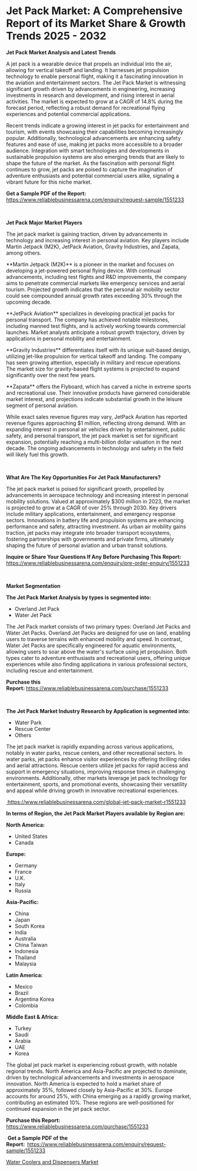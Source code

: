 <p><h1>Jet Pack Market: A Comprehensive Report of its Market Share & Growth Trends 2025 - 2032</h1></p><p><strong>Jet Pack Market Analysis and Latest Trends</strong></p>
<p><p>A jet pack is a wearable device that propels an individual into the air, allowing for vertical takeoff and landing. It harnesses jet propulsion technology to enable personal flight, making it a fascinating innovation in the aviation and entertainment sectors. The Jet Pack Market is witnessing significant growth driven by advancements in engineering, increasing investments in research and development, and rising interest in aerial activities. The market is expected to grow at a CAGR of 14.8% during the forecast period, reflecting a robust demand for recreational flying experiences and potential commercial applications.</p><p>Recent trends indicate a growing interest in jet packs for entertainment and tourism, with events showcasing their capabilities becoming increasingly popular. Additionally, technological advancements are enhancing safety features and ease of use, making jet packs more accessible to a broader audience. Integration with smart technologies and developments in sustainable propulsion systems are also emerging trends that are likely to shape the future of the market. As the fascination with personal flight continues to grow, jet packs are poised to capture the imagination of adventure enthusiasts and potential commercial users alike, signaling a vibrant future for this niche market.</p></p>
<p><strong>Get a Sample PDF of the Report:&nbsp;</strong> <a href="https://www.reliablebusinessarena.com/enquiry/request-sample/1551233?utm_campaign=1841&utm_medium=2&utm_source=Github&utm_content=ia&utm_term=06022025&utm_id=jet-pack">https://www.reliablebusinessarena.com/enquiry/request-sample/1551233</a></p>
<p>&nbsp;</p>
<p><strong>Jet Pack Major Market Players</strong></p>
<p><p>The jet pack market is gaining traction, driven by advancements in technology and increasing interest in personal aviation. Key players include Martin Jetpack (M2K), JetPack Aviation, Gravity Industries, and Zapata, among others.</p><p>**Martin Jetpack (M2K)** is a pioneer in the market and focuses on developing a jet-powered personal flying device. With continual advancements, including test flights and R&D improvements, the company aims to penetrate commercial markets like emergency services and aerial tourism. Projected growth indicates that the personal air mobility sector could see compounded annual growth rates exceeding 30% through the upcoming decade.</p><p>**JetPack Aviation** specializes in developing practical jet packs for personal transport. The company has achieved notable milestones, including manned test flights, and is actively working towards commercial launches. Market analysts anticipate a robust growth trajectory, driven by applications in personal mobility and entertainment.</p><p>**Gravity Industries** differentiates itself with its unique suit-based design, utilizing jet-like propulsion for vertical takeoff and landing. The company has seen growing attention, especially in military and rescue operations. The market size for gravity-based flight systems is projected to expand significantly over the next few years.</p><p>**Zapata** offers the Flyboard, which has carved a niche in extreme sports and recreational use. Their innovative products have garnered considerable market interest, and projections indicate substantial growth in the leisure segment of personal aviation.</p><p>While exact sales revenue figures may vary, JetPack Aviation has reported revenue figures approaching $1 million, reflecting strong demand. With an expanding interest in personal air vehicles driven by entertainment, public safety, and personal transport, the jet pack market is set for significant expansion, potentially reaching a multi-billion dollar valuation in the next decade. The ongoing advancements in technology and safety in the field will likely fuel this growth.</p></p>
<p>&nbsp;</p>
<p><strong>What Are The Key Opportunities For Jet Pack Manufacturers?</strong></p>
<p><p>The jet pack market is poised for significant growth, propelled by advancements in aerospace technology and increasing interest in personal mobility solutions. Valued at approximately $300 million in 2023, the market is projected to grow at a CAGR of over 25% through 2030. Key drivers include military applications, entertainment, and emergency response sectors. Innovations in battery life and propulsion systems are enhancing performance and safety, attracting investment. As urban air mobility gains traction, jet packs may integrate into broader transport ecosystems, fostering partnerships with governments and private firms, ultimately shaping the future of personal aviation and urban transit solutions.</p></p>
<p><strong>Inquire or Share Your Questions If Any Before Purchasing This Report:</strong> <a href="https://www.reliablebusinessarena.com/enquiry/pre-order-enquiry/1551233?utm_campaign=1841&utm_medium=2&utm_source=Github&utm_content=ia&utm_term=06022025&utm_id=jet-pack">https://www.reliablebusinessarena.com/enquiry/pre-order-enquiry/1551233</a></p>
<p>&nbsp;</p>
<p><strong>Market Segmentation</strong></p>
<p><strong>The Jet Pack Market Analysis by types is segmented into:</strong></p>
<p><ul><li>Overland Jet Pack</li><li>Water Jet Pack</li></ul></p>
<p><p>The Jet Pack market consists of two primary types: Overland Jet Packs and Water Jet Packs. Overland Jet Packs are designed for use on land, enabling users to traverse terrains with enhanced mobility and speed. In contrast, Water Jet Packs are specifically engineered for aquatic environments, allowing users to soar above the water's surface using jet propulsion. Both types cater to adventure enthusiasts and recreational users, offering unique experiences while also finding applications in various professional sectors, including rescue and entertainment.</p></p>
<p><strong>Purchase this Report:&nbsp;</strong><a href="https://www.reliablebusinessarena.com/purchase/1551233?utm_campaign=1841&utm_medium=2&utm_source=Github&utm_content=ia&utm_term=06022025&utm_id=jet-pack">https://www.reliablebusinessarena.com/purchase/1551233</a></p>
<p>&nbsp;</p>
<p><strong>The Jet Pack Market Industry Research by Application is segmented into:</strong></p>
<p><ul><li>Water Park</li><li>Rescue Center</li><li>Others</li></ul></p>
<p><p>The jet pack market is rapidly expanding across various applications, notably in water parks, rescue centers, and other recreational sectors. In water parks, jet packs enhance visitor experiences by offering thrilling rides and aerial attractions. Rescue centers utilize jet packs for rapid access and support in emergency situations, improving response times in challenging environments. Additionally, other markets leverage jet pack technology for entertainment, sports, and promotional events, showcasing their versatility and appeal while driving growth in innovative recreational experiences.</p></p>
<p><a href="https://www.reliablebusinessarena.com/global-jet-pack-market-r1551233?utm_campaign=1841&utm_medium=2&utm_source=Github&utm_content=ia&utm_term=06022025&utm_id=jet-pack">&nbsp;https://www.reliablebusinessarena.com/global-jet-pack-market-r1551233</a></p>
<p><strong>In terms of Region, the Jet Pack Market Players available by Region are:</strong></p>
<p>
    <p> <strong> North America: </strong>
        <ul>
            <li>United States</li>
            <li>Canada</li>
        </ul>
        </p> 
    <p> <strong> Europe: </strong>
        <ul>
            <li>Germany</li>
            <li>France</li>
            <li>U.K.</li>
            <li>Italy</li>
            <li>Russia</li>
        </ul>
        </p> 
    <p> <strong> Asia-Pacific: </strong>
        <ul>
            <li>China</li>
            <li>Japan</li>
            <li>South Korea</li>
            <li>India</li>
            <li>Australia</li>
            <li>China Taiwan</li>
            <li>Indonesia</li>
            <li>Thailand</li>
            <li>Malaysia</li>
        </ul>
        </p> 
    <p> <strong> Latin America: </strong>
        <ul>
            <li>Mexico</li>
            <li>Brazil</li>
            <li>Argentina Korea</li>
            <li>Colombia</li>
        </ul>
        </p> 
    <p> <strong> Middle East & Africa: </strong>
        <ul>
            <li>Turkey</li>
            <li>Saudi</li>
            <li>Arabia</li>
            <li>UAE</li>
            <li>Korea</li>
        </ul>
    </p>
    </p>
<p><p>The global jet pack market is experiencing robust growth, with notable regional trends. North America and Asia-Pacific are projected to dominate, driven by technological advancements and investments in aerospace innovation. North America is expected to hold a market share of approximately 35%, followed closely by Asia-Pacific at 30%. Europe accounts for around 25%, with China emerging as a rapidly growing market, contributing an estimated 10%. These regions are well-positioned for continued expansion in the jet pack sector.</p></p>
<p><strong>Purchase this Report: </strong><a href="https://www.reliablebusinessarena.com/purchase/1551233?utm_campaign=1841&utm_medium=2&utm_source=Github&utm_content=ia&utm_term=06022025&utm_id=jet-pack">https://www.reliablebusinessarena.com/purchase/1551233</a></p>
<p>&nbsp;<strong>Get a Sample PDF of the Report:&nbsp;&nbsp;</strong><a href="https://www.reliablebusinessarena.com/enquiry/request-sample/1551233?utm_campaign=1841&utm_medium=2&utm_source=Github&utm_content=ia&utm_term=06022025&utm_id=jet-pack">https://www.reliablebusinessarena.com/enquiry/request-sample/1551233</a></p>
<p><strong></strong></p>
<p><p><a href="https://github.com/julyju69/Market-Research-Report-List-5/blob/main/water-coolers-and-dispensers-market.md?utm_campaign=1841&utm_medium=2&utm_source=Github&utm_content=ia&utm_term=06022025&utm_id=jet-pack">Water Coolers and Dispensers Market</a></p></p>